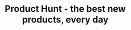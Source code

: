 ---
description: 交流创业的想法。人家建立了圈子，你要进来就要看人家的了。
layout: post
results:
- primaryGenreName: News
  version: '0.1.2'
  artworkUrl100: http://a1894.phobos.apple.com/us/r30/Purple5/v4/83/69/c5/8369c5a3-ec0d-ba46-1d39-6c7d8335bcb1/mzl.qggaewpt.png
  trackViewUrl: https://itunes.apple.com/cn/app/product-hunt-best-new-products/id904658671?mt=8&uo=4
  artworkUrl60: http://a1683.phobos.apple.com/us/r30/Purple3/v4/80/a1/59/80a159a2-7e1f-18ef-9c52-7b7d2fb8a4bf/AppIcon60x60_2x.png
  minimumOsVersion: '7.0'
  sellerName: PRODUCT HUNT, INC.
  supportedDevices:
  - iPadFourthGen
  - iPad23G
  - iPadThirdGen4G
  - iPhone4
  - iPad2Wifi
  - iPodTouchFifthGen
  - iPadFourthGen4G
  - iPhone5c
  - iPadMini4G
  - iPadMini
  - iPhone5s
  - iPadThirdGen
  - iPhone4S
  - iPhone5
  genres:
  - 新闻
  - 商务
  trackName: Product Hunt - the best new products, every day
  description: "Product Hunt surfaces the best new products, every day. \n\nIt's
    a place for product enthusiasts to share and geek out about the latest
    mobile apps, websites, hardware projects, and tech creations. \n\n- Check
    out the latest, trending products \n- Submit and vote for your favorite
    products \n- Be the first to tell your friends about hot, new products
    \n- Follow discussions and Q&A's with founders \n- See what other's are
    hunting \n\nJoin the Hunt. :) \n\nP.S. Don't be a stranger. Drop us a
    note at hello@producthunt.com any time."
  price: 0
  trackId: 904658671
  releaseDate: '2014-08-21T09:15:50Z'
  screenshotUrls:
  - http://a5.mzstatic.com/us/r30/Purple5/v4/c4/c7/e2/c4c7e23d-cbf2-44a3-66df-e6a422318abe/screen1136x1136.jpeg
  - http://a1.mzstatic.com/us/r30/Purple1/v4/61/d6/d9/61d6d988-3df9-562b-3a80-06f2308367a5/screen1136x1136.jpeg
  - http://a2.mzstatic.com/us/r30/Purple5/v4/c1/c6/4f/c1c64f87-7ac7-285b-ef23-81dd76f55681/screen1136x1136.jpeg
  - http://a5.mzstatic.com/us/r30/Purple1/v4/7b/b6/ef/7bb6ef73-ea64-a6c4-87df-3bb8bc663112/screen1136x1136.jpeg
  - http://a2.mzstatic.com/us/r30/Purple3/v4/b0/44/91/b044915d-cebb-6294-512a-41b84bfc12c0/screen1136x1136.jpeg
  artistViewUrl: https://itunes.apple.com/cn/artist/product-hunt-inc./id904658674?uo=4
  primaryGenreId: 6009
  kind: software
  fileSizeBytes: '4647066'
  bundleId: com.producthunt.producthuntbundleid
  releaseNotes: "Big update \n- speed \n- features \n- bug fixes"
  sellerUrl: http://producthunt.com
  artistName: Product Hunt Inc.
  trackCensoredName: Product Hunt - the best new products, every day
  isGameCenterEnabled: false
  contentAdvisoryRating: 9+
  languageCodesISO2A:
  - EN
  trackContentRating: 9+
  features: &a []
  wrapperType: software
  artworkUrl512: http://a1894.phobos.apple.com/us/r30/Purple5/v4/83/69/c5/8369c5a3-ec0d-ba46-1d39-6c7d8335bcb1/mzl.qggaewpt.png
  formattedPrice: 免费
  artistId: 904658674
  genreIds:
  - '6009'
  - '6000'
  currency: CNY
  ipadScreenshotUrls: *a
category: 新闻
tags: tag1
resultCount: 1
title: Product Hunt - the best new products, every day

---
